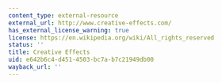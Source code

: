 ```yaml
---
content_type: external-resource
external_url: http://www.creative-effects.com/
has_external_license_warning: true
license: https://en.wikipedia.org/wiki/All_rights_reserved
status: ''
title: Creative Effects
uid: e642b6c4-d451-4503-bc7a-b7c21949db00
wayback_url: ''
---
```

